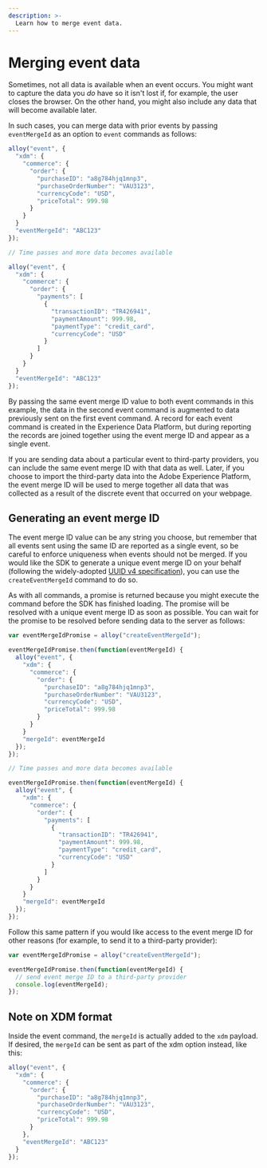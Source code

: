 ```yaml
---
description: >-
  Learn how to merge event data.
---
```


# Merging event data

Sometimes, not all data is available when an event occurs. You might want to capture the data you _do_ have so it isn't lost if, for example, the user closes the browser. On the other hand, you might also include any data that will become available later.

In such cases, you can merge data with prior events by passing `eventMergeId` as an option to `event` commands as follows:

```javascript
alloy("event", {
  "xdm": {
    "commerce": {
      "order": {
        "purchaseID": "a8g784hjq1mnp3",
        "purchaseOrderNumber": "VAU3123",
        "currencyCode": "USD",
        "priceTotal": 999.98
      }
    }
  }
  "eventMergeId": "ABC123"
});

// Time passes and more data becomes available

alloy("event", {
  "xdm": {
    "commerce": {
      "order": {
        "payments": [
          {
            "transactionID": "TR426941",
            "paymentAmount": 999.98,
            "paymentType": "credit_card",
            "currencyCode": "USD"
          }
        ]
      }
    }
  }
  "eventMergeId": "ABC123"
});
```

By passing the same event merge ID value to both event commands in this example, the data in the second event command is augmented to data previously sent on the first event command. A record for each event command is created in the Experience Data Platform, but during reporting the records are joined together using the event merge ID and appear as a single event.

If you are sending data about a particular event to third-party providers, you can include the same event merge ID with that data as well. Later, if you choose to import the third-party data into the Adobe Experience Platform, the event merge ID will be used to merge together all data that was collected as a result of the discrete event that occurred on your webpage.

## Generating an event merge ID

The event merge ID value can be any string you choose, but remember that all events sent using the same ID are reported as a single event, so be careful to enforce uniqueness when events should not be merged. If you would like the SDK to generate a unique event merge ID on your behalf (following the widely-adopted [UUID v4 specification](https://www.ietf.org/rfc/rfc4122.txt)), you can use the `createEventMergeId` command to do so.

As with all commands, a promise is returned because you might execute the command before the SDK has finished loading. The promise will be resolved with a unique event merge ID as soon as possible. You can wait for the promise to be resolved before sending data to the server as follows:

```javascript
var eventMergeIdPromise = alloy("createEventMergeId");

eventMergeIdPromise.then(function(eventMergeId) {
  alloy("event", {
    "xdm": {
      "commerce": {
        "order": {
          "purchaseID": "a8g784hjq1mnp3",
          "purchaseOrderNumber": "VAU3123",
          "currencyCode": "USD",
          "priceTotal": 999.98
        }
      }
    }
    "mergeId": eventMergeId
  });
});

// Time passes and more data becomes available

eventMergeIdPromise.then(function(eventMergeId) {
  alloy("event", {
    "xdm": {
      "commerce": {
        "order": {
          "payments": [
            {
              "transactionID": "TR426941",
              "paymentAmount": 999.98,
              "paymentType": "credit_card",
              "currencyCode": "USD"
            }
          ]
        }
      }
    }
    "mergeId": eventMergeId
  });
});
```

Follow this same pattern if you would like access to the event merge ID for other reasons (for example, to send it to a third-party provider):

```javascript
var eventMergeIdPromise = alloy("createEventMergeId");

eventMergeIdPromise.then(function(eventMergeId) {
  // send event merge ID to a third-party provider
  console.log(eventMergeId);
});
```

## Note on XDM format

Inside the event command, the `mergeId` is actually added to the `xdm` payload.  If desired, the `mergeId` can be sent as part of the xdm option instead, like this:

```javascript
alloy("event", {
  "xdm": {
    "commerce": {
      "order": {
        "purchaseID": "a8g784hjq1mnp3",
        "purchaseOrderNumber": "VAU3123",
        "currencyCode": "USD",
        "priceTotal": 999.98
      }
    },
    "eventMergeId": "ABC123"
  }
});
```